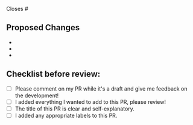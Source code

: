 <!-- Note which issues are linked to this pull request (PR) -->
<!-- If this PR is enough to close them you can write something like "Closes #10 and closes #12" -->
<!-- If you just want to reference them without closing them, you can add something like "References #10" -->
Closes #

<!-- Add a short description of the PR here - what you have changed and why -->

## Proposed Changes
<!-- List major changes here, so that the reviewers can have a bit more context -->
  -
  -
  -

## Checklist before review:
<!-- You're invited to open a draft PR so people can see what you are working on sooner -->
- [ ] Please comment on my PR while it's a draft and give me feedback on the development!
- [ ] I added everything I wanted to add to this PR, please review!
- [ ] The title of this PR is clear and self-explanatory.
- [ ] I added any appropriate labels to this PR.
